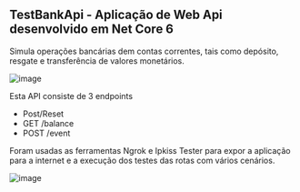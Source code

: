 ## TestBankApi - Aplicação de Web Api desenvolvido em Net Core 6 
  Simula operações bancárias dem contas correntes, tais como depósito, resgate e transferência de valores monetários.
  
![image](https://user-images.githubusercontent.com/4015482/174405289-4929d788-550c-468d-9e21-c4231a0f4c36.png)


Esta API consiste de 3 endpoints
 - Post/Reset
 - GET /balance
 - POST /event

Foram usadas as ferramentas Ngrok e Ipkiss Tester para expor a aplicação para a internet e a execução dos testes das rotas com vários cenários.

![image](https://user-images.githubusercontent.com/4015482/174451472-5da4748e-43ff-492c-916f-13b05060c84a.png)

  

